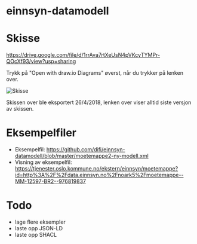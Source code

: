 # einnsyn-datamodell

# Skisse

https://drive.google.com/file/d/1rrAva7rtXeUsN4pVKcyTYMPr-QOcXf93/view?usp=sharing

Trykk på "Open with draw.io Diagrams" øverst, når du trykker på lenken over.

![Skisse](Møtemodell.png)

Skissen over ble eksportert 26/4/2018, lenken over viser alltid siste versjon av skissen.

# Eksempelfiler
 - Eksempelfil: https://github.com/difi/einnsyn-datamodell/blob/master/moetemappe2-ny-modell.xml
 - Visning av eksempelfil: https://tjenester.oslo.kommune.no/ekstern/einnsyn/moetemappe?id=http%3A%2F%2Fdata.einnsyn.no%2Fnoark5%2Fmoetemappe--MM-12597-BR2--976819837

# Todo
 - lage flere eksempler
 - laste opp JSON-LD
 - laste opp SHACL
